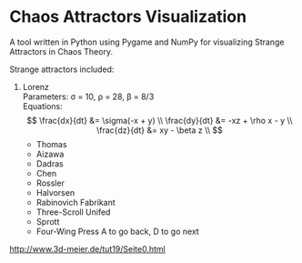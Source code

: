 # Chaos Attractors Visualization

A tool written in Python using Pygame and NumPy for visualizing Strange Attractors
in Chaos Theory.  
  
Strange attractors included:  
1. Lorenz  
    Parameters: σ = 10, ρ = 28, β = 8/3  
    Equations:  
        $$
        \frac{dx}{dt} &= \sigma(-x + y) \\
        \frac{dy}{dt} &= -xz + \rho x - y \\
        \frac{dz}{dt} &= xy - \beta z \\
        $$
    - Thomas
    - Aizawa
    - Dadras
    - Chen
    - Rossler
    - Halvorsen 
    - Rabinovich Fabrikant
    - Three-Scroll Unifed
    - Sprott
    - Four-Wing
Press A to go back, D to go next

http://www.3d-meier.de/tut19/Seite0.html